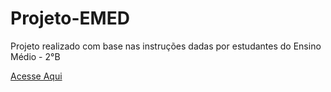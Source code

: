 <h1>Projeto-EMED</h1>
<p>Projeto realizado com base nas instruções dadas por estudantes do Ensino Médio - 2°B</p>
<a href="https://blank-usernames.github.io/projeto-emed/">Acesse Aqui</a>
